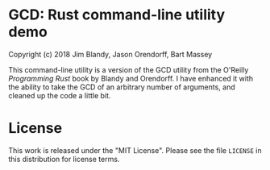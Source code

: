 # GCD: Rust command-line utility demo
Copyright (c) 2018 Jim Blandy, Jason Orendorff, Bart Massey

This command-line utility is a version of the GCD utility
from the O'Reilly *Programming Rust* book by Blandy and
Orendorff. I have enhanced it with the ability to take the
GCD of an arbitrary number of arguments, and cleaned up the
code a little bit.

# License

This work is released under the "MIT License". Please see
the file `LICENSE` in this distribution for license terms.
